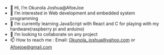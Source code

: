 - 👋 Hi, I’m Okunola Joshua@AfoeJoe
- 👀 I’m interested in Web development and embedded system programming 
- 🌱 I’m currently learning JavaScript with React and C for playing with my hardware(raspberry pi and arduino)
- 💞️ I’m looking to collaborate on any project
- 📫 How to reach me : Email: Okunola_joshua@yahoo.com or Afoejoe@gmail.com

<!---
AfoeJoe/AfoeJoe is a ✨ special ✨ repository because its `README.md` (this file) appears on your GitHub profile.
You can click the Preview link to take a look at your changes.
--->
